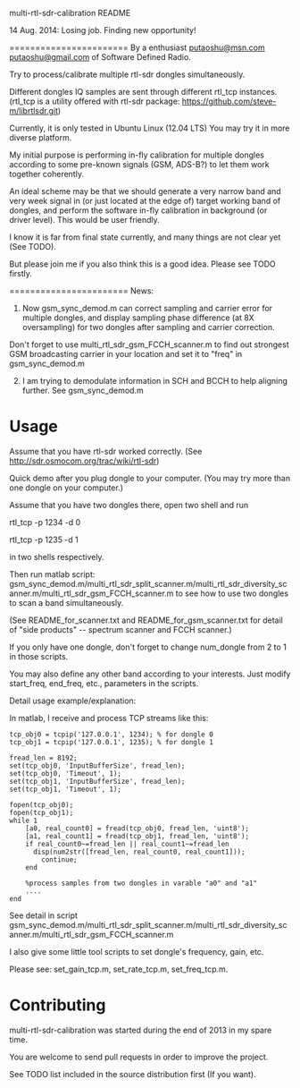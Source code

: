multi-rtl-sdr-calibration README

14 Aug. 2014: Losing job. Finding new opportunity!

=======================
By a enthusiast <putaoshu@msn.com> <putaoshu@gmail.com> of Software Defined Radio.

Try to process/calibrate multiple rtl-sdr dongles simultaneously.

Different dongles IQ samples are sent through different rtl_tcp instances. (rtl_tcp is a utility offered with rtl-sdr package: https://github.com/steve-m/librtlsdr.git)

Currently, it is only tested in Ubuntu Linux (12.04 LTS) You may try it in more diverse platform.

My initial purpose is performing in-fly calibration for multiple dongles according to some pre-known signals (GSM, ADS-B?) to let them work together coherently.

An ideal scheme may be that we should generate a very narrow band and very week signal in (or just located at the edge of) target working band of dongles, and perform the software in-fly calibration in background (or driver level). This would be user friendly.

I know it is far from final state currently, and many things are not clear yet (See TODO).

But please join me if you also think this is a good idea. Please see TODO firstly.

=======================
News:
1. Now gsm_sync_demod.m can correct sampling and carrier error for multiple dongles, and display sampling phase difference (at 8X oversampling) for two dongles after sampling and carrier correction.

Don't forget to use multi_rtl_sdr_gsm_FCCH_scanner.m to find out strongest GSM broadcasting carrier in your location and set it to "freq" in gsm_sync_demod.m

2. I am trying to demodulate information in SCH and BCCH to help aligning further. See gsm_sync_demod.m

Usage
=======================
Assume that you have rtl-sdr worked correctly. (See http://sdr.osmocom.org/trac/wiki/rtl-sdr)

Quick demo after you plug dongle to your computer. (You may try more than one dongle on your computer.)

Assume that you have two dongles there, open two shell and run

  rtl_tcp -p 1234 -d 0

  rtl_tcp -p 1235 -d 1

in two shells respectively.

Then run matlab script: gsm_sync_demod.m/multi_rtl_sdr_split_scanner.m/multi_rtl_sdr_diversity_scanner.m/multi_rtl_sdr_gsm_FCCH_scanner.m to see how to use two dongles to scan a band simultaneously.

(See README_for_scanner.txt and README_for_gsm_scanner.txt for detail of "side products" -- spectrum scanner and FCCH scanner.)

If you only have one dongle, don't forget to change num_dongle from 2 to 1 in those scripts.

You may also define any other band according to your interests. Just modify start_freq, end_freq, etc., parameters in the scripts.

Detail usage example/explanation:

In matlab, I receive and process TCP streams like this:

	tcp_obj0 = tcpip('127.0.0.1', 1234); % for dongle 0
	tcp_obj1 = tcpip('127.0.0.1', 1235); % for dongle 1

	fread_len = 8192;
	set(tcp_obj0, 'InputBufferSize', fread_len);
	set(tcp_obj0, 'Timeout', 1);
	set(tcp_obj1, 'InputBufferSize', fread_len);
	set(tcp_obj1, 'Timeout', 1);

	fopen(tcp_obj0);
	fopen(tcp_obj1);
	while 1
	    [a0, real_count0] = fread(tcp_obj0, fread_len, 'uint8');
	    [a1, real_count1] = fread(tcp_obj1, fread_len, 'uint8');
	    if real_count0~=fread_len || real_count1~=fread_len
          disp(num2str([fread_len, real_count0, real_count1]));
	        continue;
	    end

	    %process samples from two dongles in varable "a0" and "a1"
	    ....
	end

See detail in script gsm_sync_demod.m/multi_rtl_sdr_split_scanner.m/multi_rtl_sdr_diversity_scanner.m/multi_rtl_sdr_gsm_FCCH_scanner.m

I also give some little tool scripts to set dongle's frequency, gain, etc.

Please see: set_gain_tcp.m, set_rate_tcp.m, set_freq_tcp.m.

Contributing
=======================
multi-rtl-sdr-calibration was started during the end of 2013 in my spare time.

You are welcome to send pull requests in order to improve the project.

See TODO list included in the source distribution first (If you want).

